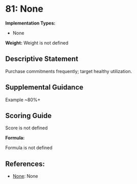 # 81: None

**Implementation Types:**

- None

**Weight:** Weight is not defined

## Descriptive Statement

Purchase commitments frequently; target healthy utilization.

## Supplemental Guidance

Example ~80%+

## Scoring Guide

Score is not defined

**Formula:**

Formula is not defined

## References:

- [None](None): None
